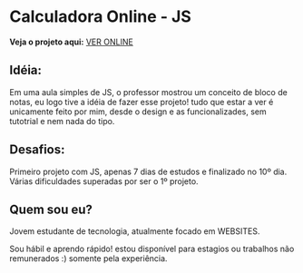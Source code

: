 # Calculadora Online - JS
**Veja o projeto aqui:** [VER ONLINE](https://victorhosth.github.io/anotador-online/)

## Idéia:
Em uma aula simples de JS, o professor mostrou um conceito de bloco de notas, eu logo tive a idéia de fazer esse projeto! tudo que estar a ver é unicamente feito por mim, desde o design e as funcionalizades, sem tutotrial e nem nada do tipo.

## Desafios:
Primeiro projeto com JS, apenas 7 dias de estudos e finalizado no 10º dia.
Várias dificuldades superadas por ser o 1º projeto.

## Quem sou eu?
Jovem estudante de tecnologia, atualmente focado em WEBSITES.

Sou hábil e aprendo rápido! estou disponível para estagios ou trabalhos não remunerados :) somente pela experiência.
